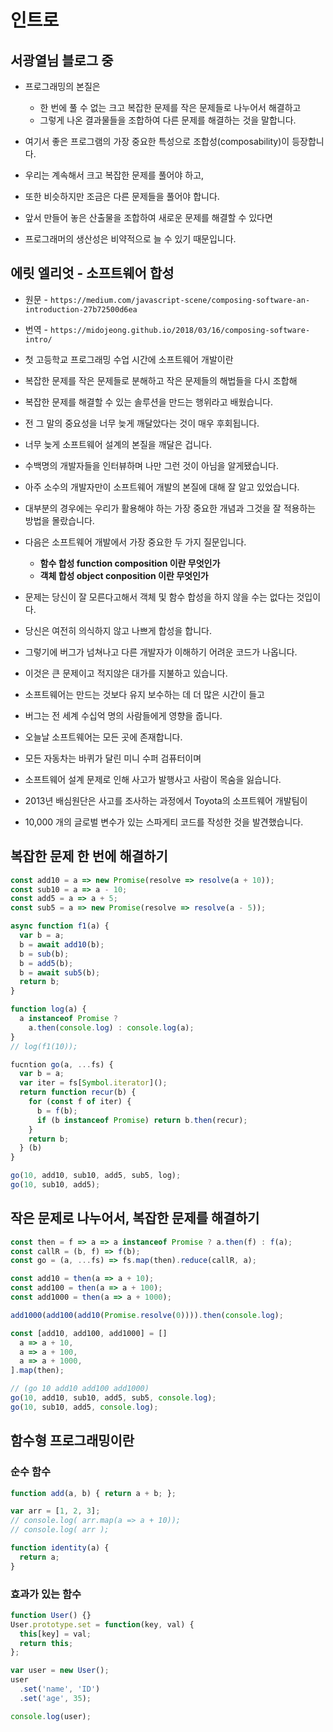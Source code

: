 # 인트로

## 서광열님 블로그 중

* 프로그래밍의 본질은
  * 한 번에 풀 수 없는 크고 복잡한 문제를 작은 문제들로 나누어서 해결하고
  * 그렇게 나온 결과물들을 조합하여 다른 문제를 해결하는 것을 말합니다.

* 여기서 좋은 프로그램의 가장 중요한 특성으로 조합성(composability)이 등장합니다.
* 우리는 계속해서 크고 복잡한 문제를 풀어야 하고,
* 또한 비슷하지만 조금은 다른 문제들을 풀어야 합니다.
* 앞서 만들어 놓은 산출물을 조합하여 새로운 문제를 해결할 수 있다면
* 프로그래머의 생산성은 비약적으로 늘 수 있기 때문입니다.

## 에릿 엘리엇 - 소프트웨어 합성

* 원문 - `https://medium.com/javascript-scene/composing-software-an-introduction-27b72500d6ea`
* 번역 - `https://midojeong.github.io/2018/03/16/composing-software-intro/`

* 첫 고등학교 프로그래밍 수업 시간에 소프트웨어 개발이란
* 복잡한 문제를 작은 문제들로 분해하고 작은 문제들의 해법들을 다시 조합해
* 복잡한 문제를 해결할 수 있는 솔루션을 만드는 행위라고 배웠습니다.

* 전 그 말의 중요성을 너무 늦게 깨달았다는 것이 매우 후회됩니다.
* 너무 늦게 소프트웨어 설계의 본질을 깨달은 겁니다.

* 수백명의 개발자들을 인터뷰하며 나만 그런 것이 아님을 알게됐습니다.
* 아주 소수의 개발자만이 소프트웨어 개발의 본질에 대해 잘 알고 있었습니다.
* 대부분의 경우에는 우리가 활용해야 하는 가장 중요한 개념과 그것을 잘 적용하는 방법을 몰랐습니다.

* 다음은 소프트웨어 개발에서 가장 중요한 두 가지 질문입니다.
  * **함수 합성 function composition 이란 무엇인가**
  * **객체 합성 object conposition 이란 무엇인가**

* 문제는 당신이 잘 모른다고해서 객체 및 함수 합성을 하지 않을 수는 없다는 것입이다.
* 당신은 여전히 의식하지 않고 나쁘게 합성을 합니다.
* 그렇기에 버그가 넘쳐나고 다른 개발자가 이해하기 어려운 코드가 나옵니다.
* 이것은 큰 문제이고 적지않은 대가를 지불하고 있습니다.
* 소프트웨어는 만드는 것보다 유지 보수하는 데 더 많은 시간이 들고
* 버그는 전 세계 수십억 명의 사람들에게 영향을 줍니다.

* 오늘날 소프트웨어는 모든 곳에 존재합니다.
* 모든 자동차는 바퀴가 달린 미니 수퍼 검퓨터이며
* 소프트웨어 설계 문제로 인해 사고가 발행사고 사람이 목숨을 잃습니다.
* 2013년 배심원단은 사고를 조사하는 과정에서 Toyota의 소프트웨어 개발팀이
* 10,000 개의 글로벌 변수가 있는 스파게티 코드를 작성한 것을 발견했습니다.

## 복잡한 문제 한 번에 해결하기

```js
const add10 = a => new Promise(resolve => resolve(a + 10));
const sub10 = a => a - 10;
const add5 = a => a + 5;
const sub5 = a => new Promise(resolve => resolve(a - 5));

async function f1(a) {
  var b = a;
  b = await add10(b);
  b = sub(b);
  b = add5(b);
  b = await sub5(b);
  return b;
}

function log(a) {
  a instanceof Promise ?
    a.then(console.log) : console.log(a);
}
// log(f1(10));

fucntion go(a, ...fs) {
  var b = a;
  var iter = fs[Symbol.iterator]();
  return function recur(b) {
    for (const f of iter) {
      b = f(b);
      if (b instanceof Promise) return b.then(recur);
    }
    return b;
  } (b)
}

go(10, add10, sub10, add5, sub5, log);
go(10, sub10, add5);
```

## 작은 문제로 나누어서, 복잡한 문제를 해결하기

```js
const then = f => a => a instanceof Promise ? a.then(f) : f(a);
const callR = (b, f) => f(b);
const go = (a, ...fs) => fs.map(then).reduce(callR, a);

const add10 = then(a => a + 10);
const add100 = then(a => a + 100);
const add1000 = then(a => a + 1000);

add1000(add100(add10(Promise.resolve(0)))).then(console.log);

const [add10, add100, add1000] = []
  a => a + 10,
  a => a + 100,
  a => a + 1000,
].map(then);

// (go 10 add10 add100 add1000)
go(10, add10, sub10, add5, sub5, console.log);
go(10, sub10, add5, console.log);
```

## 함수형 프로그래밍이란

### 순수 함수

```js
function add(a, b) { return a + b; };

var arr = [1, 2, 3];
// console.log( arr.map(a => a + 10));
// console.log( arr );

function identity(a) {
  return a;
}
```

### 효과가 있는 함수

```js
function User() {}
User.prototype.set = function(key, val) {
  this[key] = val;
  return this;
};

var user = new User();
user
  .set('name', 'ID')
  .set('age', 35);

console.log(user);
```
